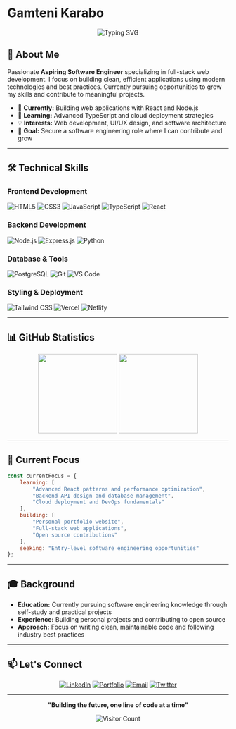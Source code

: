 # Gamteni Karabo

<div align="center">
  
![Typing SVG](https://readme-typing-svg.herokuapp.com/?lines=Aspiring+Software+Engineer;Full+Stack+Developer;Problem+Solver&font=Fira%20Code&center=true&width=380&height=50&duration=4000&pause=1000)

</div>

## 👋 About Me

Passionate **Aspiring Software Engineer** specializing in full-stack web development. I focus on building clean, efficient applications using modern technologies and best practices. Currently pursuing opportunities to grow my skills and contribute to meaningful projects.

- 🔭 **Currently:** Building web applications with React and Node.js
- 🌱 **Learning:** Advanced TypeScript and cloud deployment strategies  
- 💡 **Interests:** Web development, UI/UX design, and software architecture
- 🎯 **Goal:** Secure a software engineering role where I can contribute and grow

---

## 🛠️ Technical Skills

### **Frontend Development**
![HTML5](https://img.shields.io/badge/HTML5-E34F26?style=for-the-badge&logo=html5&logoColor=white)
![CSS3](https://img.shields.io/badge/CSS3-1572B6?style=for-the-badge&logo=css3&logoColor=white)
![JavaScript](https://img.shields.io/badge/JavaScript-F7DF1E?style=for-the-badge&logo=javascript&logoColor=black)
![TypeScript](https://img.shields.io/badge/TypeScript-007ACC?style=for-the-badge&logo=typescript&logoColor=white)
![React](https://img.shields.io/badge/React-20232A?style=for-the-badge&logo=react&logoColor=61DAFB)

### **Backend Development**
![Node.js](https://img.shields.io/badge/Node.js-43853D?style=for-the-badge&logo=node.js&logoColor=white)
![Express.js](https://img.shields.io/badge/Express.js-404D59?style=for-the-badge&logo=express&logoColor=white)
![Python](https://img.shields.io/badge/Python-3776AB?style=for-the-badge&logo=python&logoColor=white)

### **Database & Tools**
![PostgreSQL](https://img.shields.io/badge/PostgreSQL-316192?style=for-the-badge&logo=postgresql&logoColor=white)
![Git](https://img.shields.io/badge/Git-F05032?style=for-the-badge&logo=git&logoColor=white)
![VS Code](https://img.shields.io/badge/VS_Code-0078D4?style=for-the-badge&logo=visual%20studio%20code&logoColor=white)

### **Styling & Deployment**
![Tailwind CSS](https://img.shields.io/badge/Tailwind_CSS-38B2AC?style=for-the-badge&logo=tailwind-css&logoColor=white)
![Vercel](https://img.shields.io/badge/Vercel-000000?style=for-the-badge&logo=vercel&logoColor=white)
![Netlify](https://img.shields.io/badge/Netlify-00C7B7?style=for-the-badge&logo=netlify&logoColor=white)

---

## 📊 GitHub Statistics

<div align="center">

<img height="180em" src="https://github-readme-stats.vercel.app/api?username=GamteniKarabo&show_icons=true&theme=github_dark&include_all_commits=true&count_private=true"/>

<img height="180em" src="https://github-readme-stats.vercel.app/api/top-langs/?username=GamteniKarabo&layout=compact&langs_count=6&theme=github_dark"/>

</div>

---

## 🚀 Current Focus

```javascript
const currentFocus = {
    learning: [
        "Advanced React patterns and performance optimization",
        "Backend API design and database management", 
        "Cloud deployment and DevOps fundamentals"
    ],
    building: [
        "Personal portfolio website",
        "Full-stack web applications",
        "Open source contributions"
    ],
    seeking: "Entry-level software engineering opportunities"
};
```

---

## 🎓 Background

- **Education:** Currently pursuing software engineering knowledge through self-study and practical projects
- **Experience:** Building personal projects and contributing to open source
- **Approach:** Focus on writing clean, maintainable code and following industry best practices

---

## 📫 Let's Connect

<div align="center">

[![LinkedIn](https://img.shields.io/badge/LinkedIn-0077B5?style=for-the-badge&logo=linkedin&logoColor=white)](https://linkedin.com/in/karabogamteni)
[![Portfolio](https://img.shields.io/badge/Portfolio-FF5722?style=for-the-badge&logo=todoist&logoColor=white)](https://gamtenikarabo.netlify.app)
[![Email](https://img.shields.io/badge/Email-D14836?style=for-the-badge&logo=gmail&logoColor=white)](mailto:gamtenikarabo@gmail.com)
[![Twitter](https://img.shields.io/badge/Twitter-1DA1F2?style=for-the-badge&logo=twitter&logoColor=white)](https://twitter.com/gamteni_karabo)

</div>

---

<div align="center">

**"Building the future, one line of code at a time"** 

![Visitor Count](https://profile-counter.glitch.me/GamteniKarabo/count.svg)

</div>
